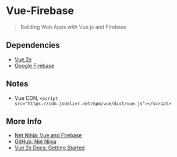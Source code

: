 # Vue-Firebase

> Building Web Apps with Vue.js and Firebase

## Dependencies

- [Vue 2x](https://vuejs.org/v2/guide/)
- [Google Firebase](https://firebase.google.com/)


## Notes

- Vue CDN,  ` <script src="https://cdn.jsdelivr.net/npm/vue/dist/vue.js"></script> `



## More Info

- [Net Ninja: Vue and Firebase](https://www.udemy.com/course/build-web-apps-with-vuejs-firebase/)
- [GitHub: Net Ninja](https://github.com/iamshaunjp/vue-firebase)
- [Vue 2x Docs: Getting Started](https://vuejs.org/v2/guide/)

